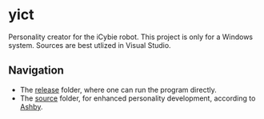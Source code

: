 # yict

Personality creator for the iCybie robot. This project is only for a Windows system. Sources are best utlized in Visual Studio.

## Navigation

* The [release](/release/README.md) folder, where one can run the program directly.
* The [source](/source/README.md) folder, for enhanced personality development, according to [Ashby](https://en.wikipedia.org/wiki/W._Ross_Ashby).